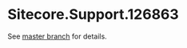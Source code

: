 # Sitecore.Support.126863

See [master branch](https://github.com/sitecoresupport/Sitecore.Support.126863) for details.